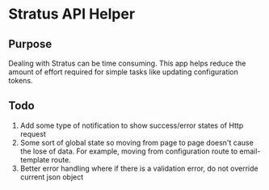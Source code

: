 # Stratus API Helper

## Purpose

Dealing with Stratus can be time consuming. This app helps reduce the amount of effort required for simple tasks like updating configuration tokens.

## Todo

1. Add some type of notification to show success/error states of Http request
2. Some sort of global state so moving from page to page doesn't cause the lose of data. For example, moving from configuration route to email-template route.
3. Better error handling where if there is a validation error, do not override current json object
